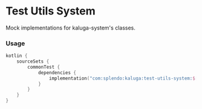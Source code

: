 # Test Utils System
Mock implementations for kaluga-system's classes.

### Usage
```kotlin
kotlin {
    sourceSets {
        commonTest {
            dependencies {
                implementation("com:splendo:kaluga:test-utils-system:$[kalugaVersion](https://github.com/splendo/kaluga/releases/)")
            }
        }
    }
}
```
